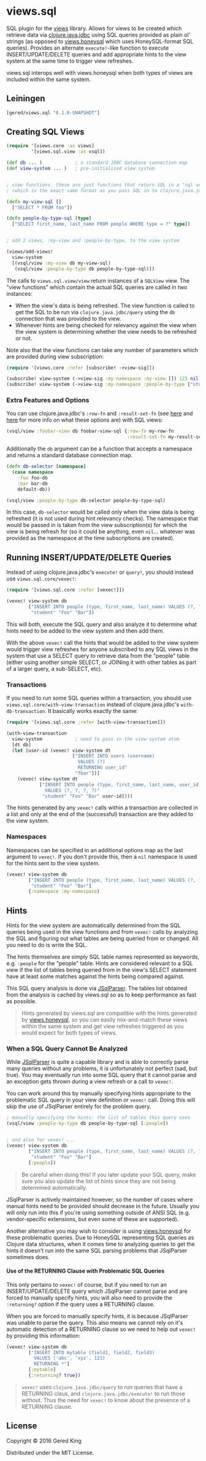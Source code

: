 # views.sql

SQL plugin for the [views][1] library. Allows for views to be created 
which retrieve data via [clojure.java.jdbc][2] using SQL queries 
provided as plain ol' strings (as opposed to [views.honeysql][3] which 
uses HoneySQL-format SQL queries). Provides an alternate 
`execute!`-like function to execute INSERT/UPDATE/DELETE queries and 
add appropriate hints to the view system at the same time to trigger 
view refreshes.

[1]: https://github.com/gered/views
[2]: https://github.com/clojure/java.jdbc
[3]: https://github.com/gered/views.honeysql

views.sql interops well with views.honeysql when both types of views 
are included within the same system.


## Leiningen

```clj
[gered/views.sql "0.1.0-SNAPSHOT"]
```


## Creating SQL Views

```clj
(require '[views.core :as views]
         '[views.sql.view :as vsql])

(def db ... )            ; a standard JDBC database connection map
(def view-system ... )   ; pre-initialized view system


; view functions. these are just functions that return SQL in a "sql vector" format.
; (which is the exact same format as you pass SQL in to clojure.java.jdbc/query, etc)

(defn my-view-sql []
  ["SELECT * FROM foo"])

(defn people-by-type-sql [type]
  ["SELECT first_name, last_name FROM people WHERE type = ?" type])


; add 2 views, :my-view and :people-by-type, to the view system

(views/add-views!
  view-system
  [(vsql/view :my-view db my-view-sql)
   (vsql/view :people-by-type db people-by-type-sql)])
```

The calls to `views.sql.view/view` return instances of a `SQLView` 
view. The "view functions" which contain the actual SQL queries are 
called in two instances:

* When the view's data is being refreshed. The view function is called
to get the SQL to be run via `clojure.java.jdbc/query` using the `db`
connection that was provided to the view.
* Whenever hints are being checked for relevancy against the view when
the view system is determining whether the view needs to be refreshed
or not.

Note also that the view functions can take any number of parameters
which are provided during view subscription:

```clj
(require '[views.core :refer [subscribe! ->view-sig]])

(subscribe! view-system (->view-sig :my-namespace :my-view []) 123 nil)
(subscribe! view-system (->view-sig :my-namespace :people-by-type ["student"]) 123 nil)
```

### Extra Features and Options

You can use clojure.java.jdbc's `:row-fn` and `:result-set-fn` (see
[here][4] and [here][5] for more info on what these options are) with
SQL views:

```clj
(vsql/view :foobar-view db foobar-view-sql {:row-fn my-row-fn 
                                            :result-set-fn my-result-set-fn})
```

[4]: http://clojure-doc.org/articles/ecosystem/java_jdbc/using_sql.html#processing-each-row-lazily
[5]: http://clojure-doc.org/articles/ecosystem/java_jdbc/using_sql.html#processing-a-result-set-lazily

Additionally the `db` argument can be a function that accepts a
namespace and returns a standard database connection map.

```clj
(defn db-selector [namespace]
  (case namespace
    :foo foo-db
    :bar bar-db
    default-db))

(vsql/view :people-by-type db-selector people-by-type-sql)
```

In this case, `db-selector` would be called only when the view data is
being refreshed (it is not used during hint relevancy checks). The
namespace that would be passed in is taken from the view
subscription(s) for which the view is being refresh for (so it could
be anything, even `nil`... whatever was provided as the namespace at
the time subscriptions are created).


## Running INSERT/UPDATE/DELETE Queries

Instead of using clojure.java.jdbc's `execute!` or `query!`, you
should instead use `views.sql.core/vexec!`:

```clj
(require '[views.sql.core :refer [vexec!]])

(vexec! view-system db
        ["INSERT INTO people (type, first_name, last_name) VALUES (?, ?, ?)"
         "student" "Foo" "Bar"])
```

This will both, execute the SQL query and also analyze it to determine
what hints need to be added to the view system and then add them.

With the above `vexec!` call the hints that would be added to the view
system would trigger view refreshes for anyone subscribed to any SQL
views in the system that use a SELECT query to retrieve data from the
"people" table (either using another simple SELECT, or JOINing it with
other tables as part of a larger query, a sub-SELECT, etc).

### Transactions

If you need to run some SQL queries within a transaction, you should
use `views.sql.core/with-view-transaction` instead of 
clojure.java.jdbc's `with-db-transaction`. It basically works exactly
the same:

```clj
(require '[views.sql.core :refer [with-view-transaction]])

(with-view-transaction
  view-system            ; need to pass in the view-system atom
  [dt db]
  (let [user-id (vexec! view-system dt 
                        ["INSERT INTO users (username) 
                          VALUES (?) 
                          RETURNING user_id"
                         "fbar"])]
    (vexec! view-system dt
            ["INSERT INTO people (type, first_name, last_name, user_id) 
              VALUES (?, ?, ?, ?)"
             "student" "Foo" "Bar" user-id])))
```

The hints generated by any `vexec!` calls within a transaction are
collected in a list and only at the end of the (successful) transaction
are they added to the view system.

### Namespaces

Namespaces can be specified in an additional options map as the last
argument to `vexec!`. If you don't provide this, then a `nil` namespace
is used for the hints sent to the view system.

```clj
(vexec! view-system db
        ["INSERT INTO people (type, first_name, last_name) VALUES (?, ?, ?)"
         "student" "Foo" "Bar"]
        {:namespace :my-namespace)
```


## Hints

Hints for the view system are automatically determined from the SQL
queries being used in the view functions and from `vexec!` calls by
analyzing the SQL and figuring out what tables are being queried from
or changed. All you need to do is write the SQL.

The hints themselves are simply SQL table names represented as 
keywords, e.g. `:people` for the "people" table. Hints are considered
relevant to a SQL view if the list of tables being queried from in the
view's SELECT statement have at least some matches against the hints
being compared against.

This SQL query analysis is done via [JSqlParser][6]. The tables list
obtained from the analysis is cached by views.sql so as to keep
performance as fast as possible.

[6]: https://github.com/JSQLParser/JSqlParser

> Hints generated by views.sql are compatible with the hints generated
> by [views.honeysql][7], so you can easily mix-and-match these views
> within the same system and get view refreshes triggered as you would
> expect for both types of views.

[7]: https://github.com/gered/views.honeysql

### When a SQL Query Cannot Be Analyzed

While [JSqlParser][8] is quite a capable library and is able to
correctly parse many queries without any problems, it is unfortunately
not perfect (sad, but true). You may eventually run into some SQL query
that it cannot parse and an exception gets thrown during a view refresh
or a call to `vexec!`.

[8]: https://github.com/JSQLParser/JSqlParser

You can work around this by manually specifying hints appropriate to
the problematic SQL query in your view definition or `vexec!` call.
Doing this will skip the use of JSqlParser entirely for the problem
query.

```clj
; manually specifying the hints: the list of tables this query uses
(vsql/view :people-by-type db people-by-type-sql [:people])


; and also for vexec! ...
(vexec! view-system db
        ["INSERT INTO people (type, first_name, last_name) VALUES (?, ?, ?)"
         "student" "Foo" "Bar"]
        [:people])
```

> Be careful when doing this! If you later update your SQL query, make
> sure you also update the list of hints since they are not being
> determined automatically.

JSqlParser is actively maintained however, so the number of cases where
manual hints need to be provided should decrease in the future. Usually
you will only run into this if you're using something outside of ANSI
SQL (e.g. vendor-specific extensions, but even some of these are 
supported).

Another alternative you may wish to consider is using 
[views.honeysql][9] for these problematic queries. Due to HoneySQL
representing SQL queries as Clojure data structures, when it comes time
to analyzing queries to get the hints it doesn't run into the same SQL
parsing problems that JSqlParser sometimes does.

[9]: https://github.com/gered/views.honeysql

#### Use of the RETURNING Clause with Problematic SQL Queries

This only pertains to `vexec!` of course, but if you need to run an 
INSERT/UPDATE/DELETE query which JSqlParser cannot parse and are forced
to manually specify hints, you will also need to provide the 
`:returning?` option if the query uses a RETURNING clause.

When you are forced to manually specify hints, it is because JSqlParser
was unable to parse the query. This also means we cannot rely on it's
automatic detection of a RETURNING clause so we need to help out 
`vexec!` by providing this information:

```clj
(vexec! view-system db
        ["INSERT INTO mytable (field1, field2, field3) 
          VALUES ('abc', 'xyz', 123) 
          RETURNING *"]
        [:mytable]
        {:returning? true})
```

> `vexec!` uses `clojure.java.jdbc/query` to run queries that have a 
> RETURNING claus, and `clojure.java.jdbc/execute!` to run those 
> without. Thus the need for `vexec!` to know about the presence of a 
> RETURNING clause.


## License

Copyright © 2016 Gered King

Distributed under the MIT License.
